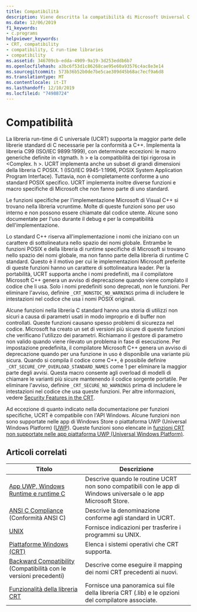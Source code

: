```yaml
---
title: Compatibilità
description: Viene descritta la compatibilità di Microsoft Universal C Runtime Library (UCRT) con la libreria C standard, POSIX, CRT sicuro e le app dello Store.
ms.date: 12/06/2019
f1_keywords:
- c.programs
helpviewer_keywords:
- CRT, compatibility
- compatibility, C run-time libraries
- compatibility
ms.assetid: 346709cb-edda-4909-9a19-3d253eddb6b7
ms.openlocfilehash: a3bc6f53d1c86268cae95e60a93576c4ac8e3e14
ms.sourcegitcommit: 573b36b52b0de7be5cae309d45b68ac7ecf9a6d8
ms.translationtype: MT
ms.contentlocale: it-IT
ms.lasthandoff: 12/10/2019
ms.locfileid: "74988724"
---
```

# <a name="compatibility"></a>Compatibilità

La libreria run-time di C universale (UCRT) supporta la maggior parte delle librerie standard di C necessarie per la conformità a C++. Implementa la libreria C99 (ISO/IEC 9899:1999), con determinate eccezioni: le macro generiche definite in \<tgmath. h > e la compatibilità dei tipi rigorosa in \<Complex. h >. UCRT implementa anche un subset di grandi dimensioni della libreria C POSIX. 1 (ISO/IEC 9945-1:1996, POSIX System Application Program Interface). Tuttavia, non è completamente conforme a uno standard POSIX specifico. UCRT implementa inoltre diverse funzioni e macro specifiche di Microsoft che non fanno parte di uno standard.

Le funzioni specifiche per l'implementazione Microsoft di Visual C++ si trovano nella libreria vcruntime.  Molte di queste funzioni sono per uso interno e non possono essere chiamate dal codice utente. Alcune sono documentate per l'uso durante il debug e per la compatibilità dell'implementazione.

Lo standard C++ riserva all'implementazione i nomi che iniziano con un carattere di sottolineatura nello spazio dei nomi globale. Entrambe le funzioni POSIX e della libreria di runtime specifiche di Microsoft si trovano nello spazio dei nomi globale, ma non fanno parte della libreria di runtime C standard. Questo è il motivo per cui le implementazioni Microsoft preferite di queste funzioni hanno un carattere di sottolineatura leader. Per la portabilità, UCRT supporta anche i nomi predefiniti, ma il compilatore Microsoft C++ genera un avviso di deprecazione quando viene compilato il codice che li usa. Solo i nomi predefiniti sono deprecati, non le funzioni. Per eliminare l'avviso, definire `_CRT_NONSTDC_NO_WARNINGS` prima di includere le intestazioni nel codice che usa i nomi POSIX originali.

Alcune funzioni nella libreria C standard hanno una storia di utilizzi non sicuri a causa di parametri usati in modo improprio e di buffer non controllati. Queste funzioni causano spesso problemi di sicurezza nel codice. Microsoft ha creato un set di versioni più sicure di queste funzioni che verificano l'utilizzo dei parametri. Richiamano il gestore di parametro non valido quando viene rilevato un problema in fase di esecuzione.  Per impostazione predefinita, il compilatore Microsoft C++ genera un avviso di deprecazione quando per una funzione in uso è disponibile una variante più sicura. Quando si compila il codice come C++, è possibile definire `_CRT_SECURE_CPP_OVERLOAD_STANDARD_NAMES` come 1 per eliminare la maggior parte degli avvisi. Questa macro consente agli overload di modelli di chiamare le varianti più sicure mantenendo il codice sorgente portatile. Per eliminare l'avviso, definire `_CRT_SECURE_NO_WARNINGS` prima di includere le intestazioni nel codice che usa queste funzioni. Per altre informazioni, vedere [Security Features in the CRT](../c-runtime-library/security-features-in-the-crt.md).

Ad eccezione di quanto indicato nella documentazione per funzioni specifiche, UCRT è compatibile con l'API Windows.  Alcune funzioni non sono supportate nelle app di Windows Store o piattaforma UWP (Universal Windows Platform) ([UWP](/uwp)). Queste funzioni sono elencate in [funzioni CRT non supportate nelle app piattaforma UWP (Universal Windows Platform)](../cppcx/crt-functions-not-supported-in-universal-windows-platform-apps.md).

## <a name="related-articles"></a>Articoli correlati

|Titolo|Descrizione|
|-----------|-----------------|
|[App UWP, Windows Runtime e runtime C](../c-runtime-library/windows-store-apps-the-windows-runtime-and-the-c-run-time.md)|Descrive quando le routine UCRT non sono compatibili con le app di Windows universale o le app Microsoft Store.|
|[ANSI C Compliance](../c-runtime-library/ansi-c-compliance.md) (Conformità ANSI C)|Descrive la denominazione conforme agli standard in UCRT.|
|[UNIX](../c-runtime-library/unix.md)|Fornisce indicazioni per trasferire i programmi su UNIX.|
|[Piattaforme Windows (CRT)](../c-runtime-library/windows-platforms-crt.md)|Elenca i sistemi operativi che CRT supporta.|
|[Backward Compatibility](../c-runtime-library/backward-compatibility.md) (Compatibilità con le versioni precedenti)|Descrive come eseguire il mapping dei nomi CRT precedenti ai nuovi.|
|[Funzionalità della libreria CRT](../c-runtime-library/crt-library-features.md)|Fornisce una panoramica sui file della libreria CRT (.lib) e le opzioni del compilatore associate.|